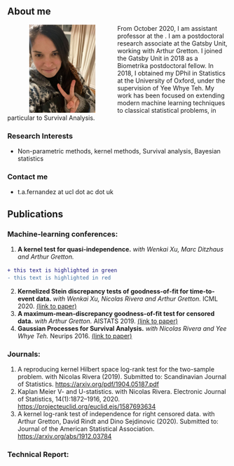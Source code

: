 
## About me

<img src="https://raw.githubusercontent.com/TamaraFA/TamaraFA.github.io/master/Tam.jpg" width="30%" height="30%" align="left" hspace="50"/>

From October 2020, I am assistant professor at the . I am a postdoctoral research associate at the Gatsby Unit, working with Arthur Gretton. I joined the Gatsby Unit in 2018 as a Biometrika postdoctoral fellow. In 2018, I obtained my DPhil in Statistics at the University of Oxford, under the supervision of Yee Whye Teh. My work has been focused on extending modern machine learning techniques to classical statistical problems, in particular to Survival Analysis. 

### Research Interests
- Non-parametric methods, kernel methods, Survival analysis, Bayesian statistics

### Contact me
-  t.a.fernandez at ucl dot ac dot uk

## Publications

### Machine-learning conferences:
1. <b>A kernel test for quasi-independence.</b> <i>with Wenkai Xu, Marc Ditzhaus and Arthur Gretton.</i>  

```diff
+ this text is highlighted in green
- this text is highlighted in red
```
2. <b>Kernelized Stein discrepancy tests of goodness-of-fit for time-to-event data.</b> <i>with Wenkai Xu, Nicolas Rivera and Arthur Gretton.</i>  ICML 2020. [(link to paper)](https://proceedings.icml.cc/paper/2020/file/1f50893f80d6830d62765ffad7721742-Paper.pdf)
3. <b>A maximum-mean-discrepancy goodness-of-fit test for censored data.</b> <i>with Arthur Gretton.</i> AISTATS 2019.
[(link to paper)](http://proceedings.mlr.press/v89/fernandez19a/fernandez19a.pdf)
4. <b>Gaussian Processes for Survival Analysis.</b> <i>with Nicolas Rivera and Yee Whye Teh.</i> Neurips 2016. [(link to paper)](https://papers.nips.cc/paper/6443-gaussian-processes-for-survival-analysis.pdf)

### Journals:
1. A reproducing kernel Hilbert space log-rank test for the two-sample problem. with Nicolas Rivera (2019).  Submitted to: Scandinavian Journal of Statistics. https://arxiv.org/pdf/1904.05187.pdf
2. Kaplan Meier V- and U-statistics. with Nicolas Rivera. Electronic Journal of Statistics, 14(1):1872–1916, 2020. https://projecteuclid.org/euclid.ejs/1587693634
3. A kernel log-rank test of independence for right censored data. with Arthur Gretton, David Rindt and Dino Sejdinovic (2020). Submitted to: Journal of the American Statistical Association. https://arxiv.org/abs/1912.03784

### Technical Report:
